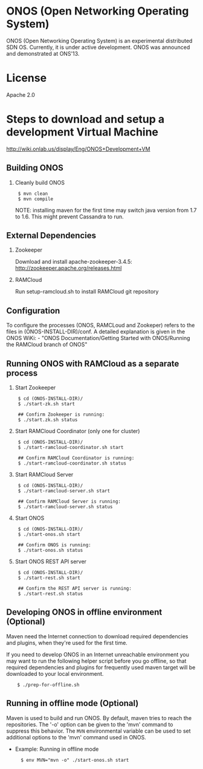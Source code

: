 ONOS (Open Networking Operating System)
=======================================

ONOS (Open Networking Operating System) is an experimental distributed
SDN OS. Currently, it is under active development. ONOS was announced
and demonstrated at ONS'13.

License
=======
Apache 2.0


Steps to download and setup a development Virtual Machine
==========================================

http://wiki.onlab.us/display/Eng/ONOS+Development+VM

Building ONOS
-------------

1. Cleanly build ONOS

        $ mvn clean
        $ mvn compile

    NOTE: installing maven for the first time may switch java version
    from 1.7 to 1.6. This might prevent Cassandra to run.

External Dependencies
---------------------
1. Zookeeper

    Download and install apache-zookeeper-3.4.5:
    http://zookeeper.apache.org/releases.html

2. RAMCloud

    Run setup-ramcloud.sh to install RAMCloud git repository
    
Configuration
-------------
To configure the processes (ONOS, RAMCLoud and Zookeper) refers to the files in (ONOS-INSTALL-DIR)/conf.
A detailed explanation is given in the ONOS WiKi:
	- "ONOS Documentation/Getting Started with ONOS/Running the RAMCloud branch of ONOS"
	

Running ONOS with RAMCloud as a separate process
-------------------------------------------------

1. Start Zookeeper

        $ cd (ONOS-INSTALL-DIR)/
        $ ./start-zk.sh start

        ## Confirm Zookeeper is running:
        $ ./start.zk.sh status

2. Start RAMCloud Coordinator (only one for cluster)

        $ cd (ONOS-INSTALL-DIR)/
        $ ./start-ramcloud-coordinator.sh start

        ## Confirm RAMCloud Coordinator is running:
        $ ./start-ramcloud-coordinator.sh status
        
3. Start RAMCloud Server

        $ cd (ONOS-INSTALL-DIR)/
        $ ./start-ramcloud-server.sh start

        ## Confirm RAMCloud Server is running:
        $ ./start-ramcloud-server.sh status

4. Start ONOS

        $ cd (ONOS-INSTALL-DIR)/
        $ ./start-onos.sh start

        ## Confirm ONOS is running:
        $ ./start-onos.sh status

5. Start ONOS REST API server

        $ cd (ONOS-INSTALL-DIR)/
        $ ./start-rest.sh start

        ## Confirm the REST API server is running:
        $ ./start-rest.sh status


Developing ONOS in offline environment (Optional)
---------------------------------------------------------------------------

Maven need the Internet connection to download required dependencies and plugins,
when they're used for the first time.

If you need to develop ONOS in an Internet unreachable environment
you may want to run the following helper script before you go offline,
so that required dependencies and plugins for frequently used maven target will be
downloaded to your local environment.

        $ ./prep-for-offline.sh


Running in offline mode (Optional)
----------------------------------

Maven is used to build and run ONOS. By default, maven tries to reach
the repositories. The '-o' option can be given to the 'mvn' command to
suppress this behavior. The `MVN` environmental variable can be used to
set additional options to the 'mvn' command used in ONOS.

* Example: Running in offline mode

        $ env MVN="mvn -o" ./start-onos.sh start
